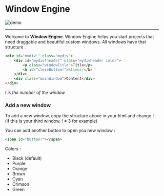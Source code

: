 # Window Engine

![demo](https://github.com/GStaehler/Window_Engine/blob/master/demo.JPG)

---

Welcome to **Window Engine**. Window Engine helps you start projects that need 
draggable and beautiful custom windows.
All windows have that structure :

```html
<div id="mydiv!" class="mydiv">
	<div id="mydiv!header" class="mydivheader color">
		<p class="windowTitle">Title</p>
		<b id="closeButton!">&times;</b>
	</div>
	<div class="mainWindow">Content</div>
</div>
```
*! is the number of the window*

### Add a new window

To add a new window, copy the structure above in your html and change ! (if this is your third window, ! = 3 for example)

You can add another button to open you new window :

```html
<span id="button!"></span>
```

Colors :
- Black (default)
- Purple
- Orange
- Brown
- Cyan
- Crimson
- Green